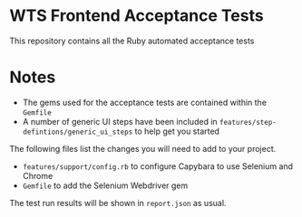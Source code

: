 # WTS Frontend Acceptance Tests

This repository contains all the Ruby automated acceptance tests

# Notes

* The gems used for the acceptance tests are contained within the `Gemfile`
* A number of generic UI steps have been included in `features/step-defintions/generic_ui_steps` to help get you started


The following files list the changes you will need to add to your project.

* `features/support/config.rb` to configure Capybara to use Selenium and Chrome
* `Gemfile` to add the Selenium Webdriver gem

The test run results will be shown in `report.json` as usual.
